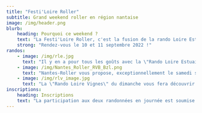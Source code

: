 ```yaml
---
title: "Festi'Loire Roller"
subtitle: Grand weekend roller en région nantaise
image: /img/header.png
blurb:
    heading: Pourquoi ce weekend ?
    text: "La Festi'Loire Roller, c'est la fusion de la rando Loire Estuaire, rando Loire Vigne avec la rando roller urbaine de Nantes en un seul week-end !"
    strong: "Rendez-vous le 10 et 11 septembre 2022 !"
randos:
    - image: /img/rle.jpg
      text: "Il y en a pour tous les goûts avec la \"Rando Loire Estuaire\" du samedi et 2 longueurs de parcours proposées pour s'adapter à chacun."
    - image: /img/Nantes_Roller_RVB_Bzl.png
      text: "Nantes-Roller vous propose, exceptionnellement le samedi soir, une balade nocture pour partir à la découverte de Nantes."
    - image: /img/rlv_image.jpg
      text: "La \"Rando Loire Vignes\" du dimanche vous fera découvrir le terroir nantais avec une petite dégustation le midi."
inscriptions:
    heading: Inscriptions
    text: "La participation aux deux randonnées en journée est soumise à inscription. Ne tardez pas, nous vous réservons un tarif préférentiel jusqu'à mi-juillet, profitez-en !"
---
```


